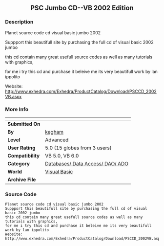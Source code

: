 ﻿<div align="center">

## PSC Jumbo CD\-\-VB 2002 Edition


</div>

### Description

Planet source code cd visual basic jumbo 2002

Suppport this beautifull site by purchasing the full cd of visual basic 2002 jumbo

this cd contain many great usefull source codes as well as many tutorials with graphics,

for me i try this cd and purchase it beleive me its very beautifull work by lan ippolito

Website: http://www.exhedra.com/Exhedra/ProductCatalog/Download/PSCCD_2002VB.aspx
 
### More Info
 


<span>             |<span>
---                |---
**Submitted On**   |
**By**             |[kegham](https://github.com/Planet-Source-Code/PSCIndex/blob/master/ByAuthor/kegham.md)
**Level**          |Advanced
**User Rating**    |5.0 (15 globes from 3 users)
**Compatibility**  |VB 5\.0, VB 6\.0
**Category**       |[Databases/ Data Access/ DAO/ ADO](https://github.com/Planet-Source-Code/PSCIndex/blob/master/ByCategory/databases-data-access-dao-ado__1-6.md)
**World**          |[Visual Basic](https://github.com/Planet-Source-Code/PSCIndex/blob/master/ByWorld/visual-basic.md)
**Archive File**   |[](https://github.com/Planet-Source-Code/kegham-psc-jumbo-cd-vb-2002-edition__1-43938/archive/master.zip)





### Source Code

```
Planet source code cd visual basic jumbo 2002
Suppport this beautifull site by purchasing the full cd of visual basic 2002 jumbo
this cd contain many great usefull source codes as well as many tutorials with graphics,
for me i try this cd and purchase it beleive me its very beautifull work by lan ippolito
Website: http://www.exhedra.com/Exhedra/ProductCatalog/Download/PSCCD_2002VB.aspx
```

